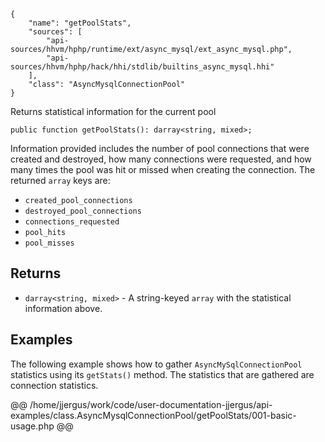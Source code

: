``` yamlmeta
{
    "name": "getPoolStats",
    "sources": [
        "api-sources/hhvm/hphp/runtime/ext/async_mysql/ext_async_mysql.php",
        "api-sources/hhvm/hphp/hack/hhi/stdlib/builtins_async_mysql.hhi"
    ],
    "class": "AsyncMysqlConnectionPool"
}
```




Returns statistical information for the current pool




``` Hack
public function getPoolStats(): darray<string, mixed>;
```




Information provided includes the number of pool connections that were
created and destroyed, how many connections were requested, and how many
times the pool was hit or missed when creating the connection. The
returned ` array ` keys are:




+ ` created_pool_connections `
+ ` destroyed_pool_connections `
+ ` connections_requested `
+ ` pool_hits `
+ ` pool_misses `




## Returns




* ` darray<string, mixed> ` - A string-keyed `` array `` with the statistical information above.




## Examples




The following example shows how to gather ` AsyncMySqlConnectionPool ` statistics using its `` getStats() `` method. The statistics that are gathered are connection statistics.







@@ /home/jjergus/work/code/user-documentation-jjergus/api-examples/class.AsyncMysqlConnectionPool/getPoolStats/001-basic-usage.php @@
<!-- HHAPIDOC -->

